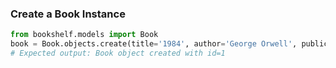 ### Create a Book Instance

```python
from bookshelf.models import Book
book = Book.objects.create(title='1984', author='George Orwell', publication_year=1949)
# Expected output: Book object created with id=1
